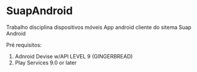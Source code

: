 # SuapAndroid
Trabalho disciplina dispositivos móveis
App android cliente do sitema Suap Android

Pré requisitos:

1. Adnroid Devise w/API	 LEVEL 9 (GINGERBREAD)
2. Play Services 9.0 or later
